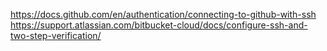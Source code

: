 https://docs.github.com/en/authentication/connecting-to-github-with-ssh
https://support.atlassian.com/bitbucket-cloud/docs/configure-ssh-and-two-step-verification/
